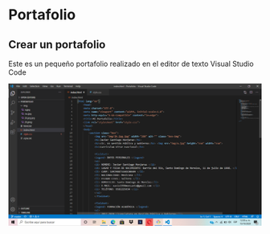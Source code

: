 Portafolio
==========

Crear un portafolio
-------------------

Este es un pequeño portafolio realizado en el editor de texto Visual Studio Code

![Codigo en index.html](https://github.com/JasamSM/Portafolio/blob/master/Captura%20de%20pantalla%20(32).png)

